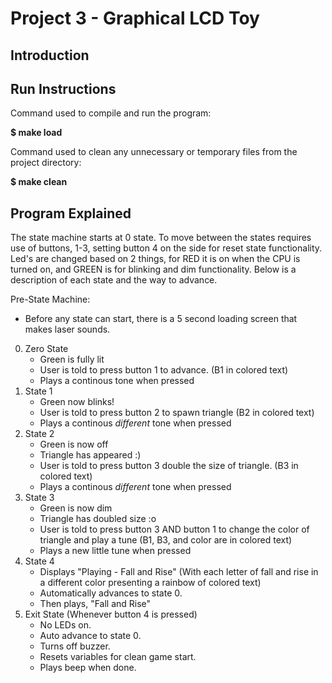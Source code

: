 # Project 3 - Graphical LCD Toy

## Introduction


## Run Instructions

Command used to compile and run the program:

**$ make load**

Command used to clean any unnecessary or temporary files from the project directory:

**$ make clean**

## Program Explained

The state machine starts at 0 state. To move between the states requires use
of buttons, 1-3, setting button 4 on the side for reset state functionality.
Led's are changed based on 2 things, for RED it is on when the CPU is turned
on, and GREEN is for blinking and dim functionality.
Below is a description of each state and the way to advance.

Pre-State Machine:
- Before any state can start, there is a 5 second loading screen that makes
laser sounds. 

0. Zero State
   - Green is fully lit
   - User is told to press button 1 to advance. (B1 in colored text)
   - Plays a continous tone when pressed
1. State 1
   - Green now blinks!
   - User is told to press button 2 to spawn triangle  (B2 in colored text)
   - Plays a continous *different* tone when pressed
2. State 2
   - Green is now off
   - Triangle has appeared :)
   - User is told to press button 3 double the size of triangle. (B3 in colored text)
   - Plays a continous *different* tone when pressed
2. State 3
   - Green is now dim
   - Triangle has doubled size :o
   - User is told to press button 3 AND button 1 to change the color of
   triangle and play a tune (B1, B3, and color are in colored text)
   - Plays a new little tune when pressed
4. State 4
   - Displays "Playing - Fall and Rise" (With each letter of fall and rise in
   a different color presenting a rainbow of colored text)
   - Automatically advances to state 0.
   - Then plays, "Fall and Rise"
5. Exit State (Whenever button 4 is pressed)
   - No LEDs on.
   - Auto advance to state 0.
   - Turns off buzzer.
   - Resets variables for clean game start.
   - Plays beep when done.
